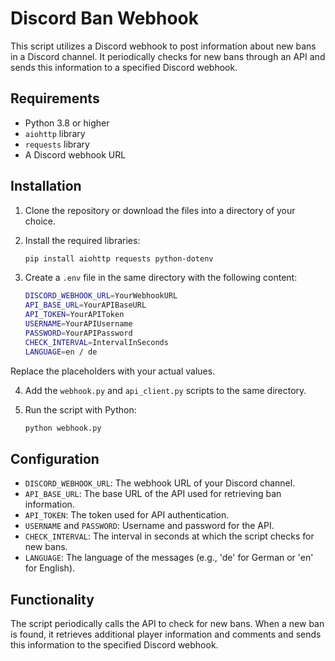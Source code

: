 # Discord Ban Webhook

This script utilizes a Discord webhook to post information about new bans in a Discord channel. It periodically checks for new bans through an API and sends this information to a specified Discord webhook.

## Requirements

- Python 3.8 or higher
- `aiohttp` library
- `requests` library
- A Discord webhook URL

## Installation

1. Clone the repository or download the files into a directory of your choice.

2. Install the required libraries:
    ```bash
    pip install aiohttp requests python-dotenv
    ```
3. Create a `.env` file in the same directory with the following content:
    ```bash
    DISCORD_WEBHOOK_URL=YourWebhookURL
    API_BASE_URL=YourAPIBaseURL
    API_TOKEN=YourAPIToken
    USERNAME=YourAPIUsername
    PASSWORD=YourAPIPassword
    CHECK_INTERVAL=IntervalInSeconds
    LANGUAGE=en / de
    ```
Replace the placeholders with your actual values.

4. Add the `webhook.py` and `api_client.py` scripts to the same directory.

5. Run the script with Python:
    ```bash
    python webhook.py
    ```
## Configuration

- `DISCORD_WEBHOOK_URL`: The webhook URL of your Discord channel.
- `API_BASE_URL`: The base URL of the API used for retrieving ban information.
- `API_TOKEN`: The token used for API authentication.
- `USERNAME` and `PASSWORD`: Username and password for the API.
- `CHECK_INTERVAL`: The interval in seconds at which the script checks for new bans.
- `LANGUAGE`: The language of the messages (e.g., 'de' for German or 'en' for English).

## Functionality

The script periodically calls the API to check for new bans. When a new ban is found, it retrieves additional player information and comments and sends this information to the specified Discord webhook.



